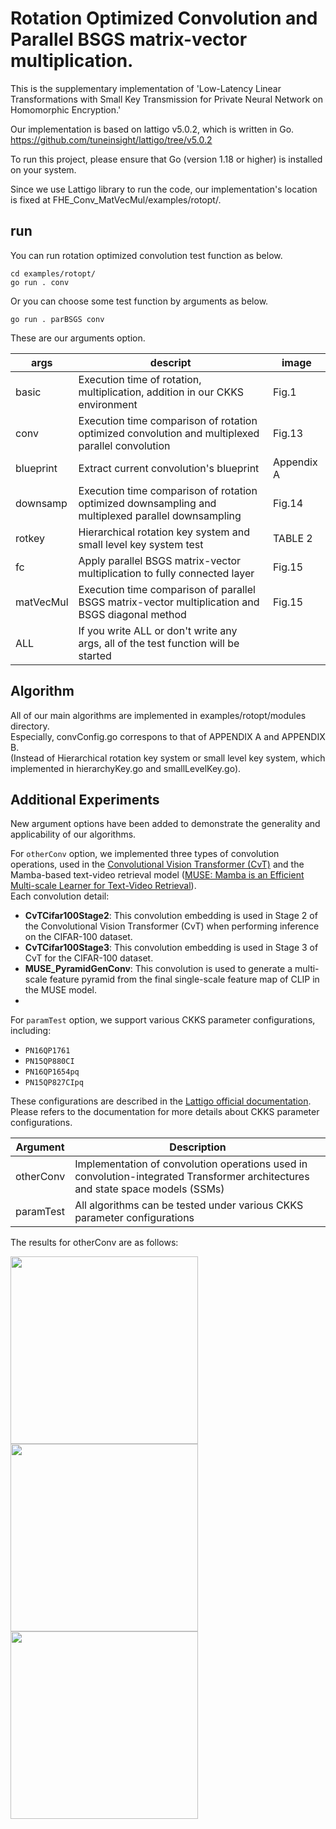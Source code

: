 # Rotation Optimized Convolution and Parallel BSGS matrix-vector multiplication.       
This is the supplementary implementation of 'Low-Latency Linear Transformations with Small Key Transmission for Private Neural Network on Homomorphic Encryption.'       

Our implementation is based on lattigo v5.0.2, which is written in Go.             
https://github.com/tuneinsight/lattigo/tree/v5.0.2

To run this project, please ensure that Go (version 1.18 or higher) is installed on your system.

Since we use Lattigo library to run the code, our implementation's location is fixed at FHE_Conv_MatVecMul/examples/rotopt/.    

## run
You can run rotation optimized convolution test function as below.     
```   
cd examples/rotopt/   
go run . conv      
```    

Or you can choose some test function by arguments as below.     
```
go run . parBSGS conv          
```

These are our arguments option. 

|args|descript|image
|------|---|---|
|basic|Execution time of rotation, multiplication, addition in our CKKS environment|Fig.1|
|conv|Execution time comparison of rotation optimized convolution and multiplexed parallel convolution|Fig.13|
|blueprint|Extract current convolution's blueprint|Appendix A|
|downsamp|Execution time comparison of rotation optimized downsampling and multiplexed parallel downsampling|Fig.14|
|rotkey|Hierarchical rotation key system and small level key system test|TABLE 2|
|fc|Apply parallel BSGS matrix-vector multiplication to fully connected layer|Fig.15|
|matVecMul|Execution time comparison of parallel BSGS matrix-vector multiplication and BSGS diagonal method |Fig.15|
|ALL|If you write ALL or don't write any args, all of the test function will be started||

## Algorithm    
All of our main algorithms are implemented in examples/rotopt/modules directory.      
Especially, convConfig.go correspons to that of APPENDIX A and APPENDIX B.       
(Instead of Hierarchical rotation key system or small level key system, which implemented in hierarchyKey.go and smallLevelKey.go).       


## Additional Experiments
New argument options have been added to demonstrate the generality and applicability of our algorithms.

For `otherConv` option, we implemented three types of convolution operations, used in the [Convolutional Vision Transformer (CvT)](https://openaccess.thecvf.com/content/ICCV2021/html/Wu_CvT_Introducing_Convolutions_to_Vision_Transformers_ICCV_2021_paper.html) and the Mamba-based text-video retrieval model ([MUSE: Mamba is an Efficient Multi-scale Learner for Text-Video Retrieval](https://ojs.aaai.org/index.php/AAAI/article/view/32778)).     
Each convolution detail:
- **CvTCifar100Stage2**: This convolution embedding is used in Stage 2 of the Convolutional Vision Transformer (CvT) when performing inference on the CIFAR-100 dataset.
- **CvTCifar100Stage3**: This convolution embedding is used in Stage 3 of CvT for the CIFAR-100 dataset.
- **MUSE_PyramidGenConv**: This convolution is used to generate a multi-scale feature pyramid from the final single-scale feature map of CLIP in the MUSE model.
- 
For `paramTest` option, we support various CKKS parameter configurations, including:     

- `PN16QP1761`
- `PN15QP880CI`
- `PN16QP1654pq`
- `PN15QP827CIpq`

These configurations are described in the [Lattigo official documentation](https://pkg.go.dev/github.com/tuneinsight/lattigo/v4@v4.1.1/ckks#section-readme).
Please refers to the documentation for more details about CKKS parameter configurations.    

|Argument|Description|
|------|---|
|otherConv|Implementation of convolution operations used in convolution-integrated Transformer architectures and state space models (SSMs)|
|paramTest|All algorithms can be tested under various CKKS parameter configurations|

The results for otherConv are as follows:

<img src="https://github.com/user-attachments/assets/4f9cf178-aff8-4e9e-879c-cbb2129b70e5" width="300"/>
<img src="https://github.com/user-attachments/assets/b4e824ff-81be-4bb7-bf2d-6104197cfafd" width="300"/>
<img src="https://github.com/user-attachments/assets/4266140e-3e2b-48f7-8cd7-f798e9161e6c" width="300"/>


